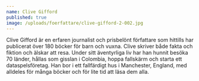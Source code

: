 ```yaml
---
name: Clive Gifford
published: true
image: /uploads/foerfattare/clive-gifford-2-002.jpg
---
```

Clive Gifford är en erfaren journalist och prisbelönt författare som hittills har publicerat över 180 böcker för barn och vuxna. Clive skriver både fakta och fiktion och älskar att resa. Under sitt äventyrliga liv har han hunnit besöka 70 länder, hållas som gisslan i Colombia, hoppa fallskärm och starta ett dataspelsföretag. Han bor i ett fallfärdigt hus i Manchester, England, med alldeles för många böcker och för lite tid att läsa dem alla.
